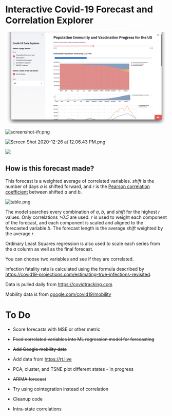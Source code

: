 # Interactive Covid-19 Forecast and Correlation Explorer

![immunity.png](immunity.png)

![screenshot-ifr.png](forecast.png)

![Screen Shot 2020-12-26 at 12.06.43 PM.png](cors.png)

![](arima.png)

## How is this forecast made?

This forecast is a weighted average of correlated variables. *shift* is the number of days *a* is shifted forward, and *r* is the [Pearson correlation coefficient](https://en.wikipedia.org/wiki/Pearson_correlation_coefficient) between shifted *a* and *b*.

![table.png](table.png)

The model searches every combination of *a*, *b*, and *shift* for the highest *r* values. Only correlations *>0.5* are used. *r* is used to weight each component of the forecast, and each component is scaled and aligned to the forecasted variable *b*. The forecast length is the average *shift* weighted by the average *r*.

Ordinary Least Squares regression is also used to scale each series from the *a* column as well as the final forecast.

You can choose two variables and see if they are correlated.

Infection fatality rate is calculated using the formula described by https://covid19-projections.com/estimating-true-infections-revisited.

Data is pulled daily from https://covidtracking.com

Mobility data is from [google.com/covid19/mobility](https://www.google.com/covid19/mobility/)

# To Do

- Score forecasts with MSE or other metric

- ~~Feed correlated variables into ML regression model for forecasting~~

- ~~Add Google mobility data~~

- Add data from https://rt.live

- PCA, cluster, and TSNE plot different states - In progress

- ~~ARIMA forecast~~

- Try using cointegration instead of correlation

- Cleanup code

- Intra-state correlations
